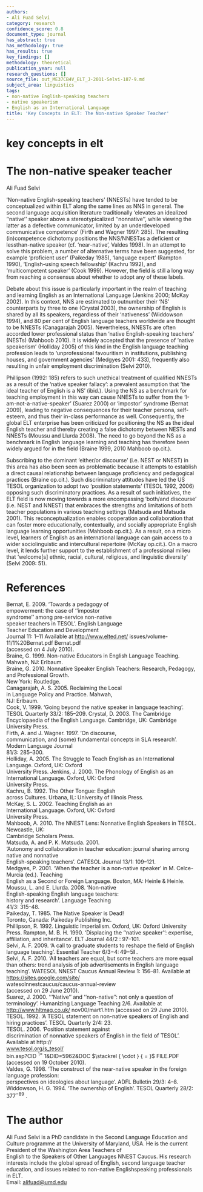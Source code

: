 ```yaml
---
authors:
- Ali Fuad Selvi
category: research
confidence_score: 0.8
document_type: journal
has_abstract: true
has_methodology: true
has_results: true
key_findings: []
methodology: theoretical
publication_year: null
research_questions: []
source_file: out_ME37CB4V_ELT_J-2011-Selvi-187-9.md
subject_area: linguistics
tags:
- non-native English-speaking teachers
- native speakerism
- English as an International Language
title: 'Key Concepts in ELT: The Non-native Speaker Teacher'
---
```


# key concepts in elt

# The non-native speaker teacher

Ali Fuad Selvi

‘Non-native English-speaking teachers’ (NNESTs) have tended to be conceptualized within ELT along the same lines as NNS in general. The second language acquisition literature traditionally ‘elevates an idealized ‘‘native’’ speaker above a stereotypicalized ‘‘nonnative’’, while viewing the latter as a defective communicator, limited by an underdeveloped communicative competence’ (Firth and Wagner 1997: 285). The resulting (in)competence dichotomy positions the NNS/NNESTas a deficient or lessthan-native speaker (cf. ‘near-native’, Valdes 1998). In an attempt to solve this problem, a number of alternative terms have been suggested, for example ‘proficient user’ (Paikeday 1985), ‘language expert’ (Rampton 1990), ‘English-using speech fellowship’ (Kachru 1992), and ‘multicompetent speaker’ (Cook 1999). However, the field is still a long way from reaching a consensus about whether to adopt any of these labels.

Debate about this issue is particularly important in the realm of teaching and learning English as an International Language (Jenkins 2000; McKay 2002). In this context, NNS are estimated to outnumber their ‘NS’ counterparts by three to one (Crystal 2003), the ownership of English is shared by all its speakers, regardless of their ‘nativeness’ (Widdowson 1994), and 80 per cent of English language teachers worldwide are thought to be NNESTs (Canagarajah 2005). Nevertheless, NNESTs are often accorded lower professional status than ‘native English-speaking teachers’ (NESTs) (Mahboob 2010). It is widely accepted that the presence of ‘native speakerism’ (Holliday 2005) of this kind in the English language teaching profession leads to ‘unprofessional favouritism in institutions, publishing houses, and government agencies’ (Medgyes 2001: 433), frequently also resulting in unfair employment discrimination (Selvi 2010).

Phillipson (1992: 185) refers to such unethical treatment of qualified NNESTs as a result of the ‘native speaker fallacy’: a prevalent assumption that ‘the ideal teacher of English is a NS’ (ibid.). Using the NS as a benchmark for teaching employment in this way can cause NNESTs to suffer from the ‘I-am-not-a-native-speaker’ (Suarez 2000) or ‘impostor’ syndrome (Bernat 2009), leading to negative consequences for their teacher persona, self-esteem, and thus their in-class performance as well. Consequently, the global ELT enterprise has been criticized for positioning the NS as the ideal English teacher and thereby creating a false dichotomy between NESTs and NNESTs (Moussu and Llurda 2008). The need to go beyond the NS as a benchmark in English language learning and teaching has therefore been widely argued for in the field (Braine 1999, 2010 Mahboob op.cit.).

Subscribing to the dominant ‘either/or discourse’ (i.e. NEST or NNEST) in this area has also been seen as problematic because it attempts to establish a direct causal relationship between language proficiency and pedagogical practices (Braine op.cit.). Such discriminatory attitudes have led the US TESOL organization to adopt two ‘position statements’ (TESOL 1992, 2006) opposing such discriminatory practices. As a result of such initiatives, the ELT field is now moving towards a more encompassing ‘both/and discourse’ (i.e. NEST and NNEST) that embraces the strengths and limitations of both teacher populations in various teaching settings (Matsuda and Matsuda 2001). This reconceptualization enables cooperation and collaboration that can foster more educationally, contextually, and socially appropriate English language learning opportunities (Mahboob op.cit.). As a result, on a micro level, learners of English as an international language can gain access to a wider sociolinguistic and intercultural repertoire (McKay op.cit.). On a macro level, it lends further support to the establishment of a professional milieu that ‘welcome[s] ethnic, racial, cultural, religious, and linguistic diversity’ (Selvi 2009: 51).

# References

Bernat, E. 2009. ‘Towards a pedagogy of   
empowerment: the case of ‘‘impostor   
syndrome’’ among pre-service non-native   
speaker teachers in TESOL’. English Language   
Teacher Education and Development   
Journal 11: 1–11 Available at http://www.elted.net/ issues/volume-11/1%20Bernat.pdf Bernat.pdf   
(accessed on 4 July 2010).   
Braine, G. 1999. Non-native Educators in English Language Teaching. Mahwah, NJ: Erlbaum.   
Braine, G. 2010. Nonnative Speaker English Teachers: Research, Pedagogy, and Professional Growth.   
New York: Routledge.   
Canagarajah, A. S. 2005. Reclaiming the Local   
in Language Policy and Practice. Mahwah,   
NJ: Erlbaum.   
Cook, V. 1999. ‘Going beyond the native speaker in language teaching’. TESOL Quarterly 33/2: 185–209. Crystal, D. 2003. The Cambridge Encyclopaedia of the English Language. Cambridge, UK: Cambridge University Press.   
Firth, A. and J. Wagner. 1997. ‘On discourse,   
communication, and (some) fundamental concepts in SLA research’. Modern Language Journal   
81/3: 285–300.   
Holliday, A. 2005. The Struggle to Teach English as an International Language. Oxford, UK: Oxford   
University Press. Jenkins, J. 2000. The Phonology of English as an International Language. Oxford, UK: Oxford   
University Press.   
Kachru, B. 1992. The Other Tongue: English   
across Cultures. Urbana, IL: University of Illinois Press.   
McKay, S. L. 2002. Teaching English as an   
International Language. Oxford, UK: Oxford   
University Press.   
Mahboob, A. 2010. The NNEST Lens: Nonnative English Speakers in TESOL. Newcastle, UK:   
Cambridge Scholars Press.   
Matsuda, A. and P. K. Matsuda. 2001.   
‘Autonomy and collaboration in teacher education: journal sharing among native and nonnative   
English-speaking teachers’. CATESOL Journal 13/1: 109–121.   
Medgyes, P. 2001. ‘When the teacher is a non-native speaker’ in M. Celce-Murcia (ed.). Teaching   
English as a Second or Foreign Language. Boston, MA: Heinle & Heinle.   
Moussu, L. and E. Llurda. 2008. ‘Non-native   
English-speaking English language teachers:   
history and research’. Language Teaching   
41/3: 315–48.   
Paikeday, T. 1985. The Native Speaker is Dead!   
Toronto, Canada: Paikeday Publishing Inc.   
Phillipson, R. 1992. Linguistic Imperialism. Oxford, UK: Oxford University Press. Rampton, M. B. H. 1990. ‘Displacing the ‘‘native speaker’’: expertise, affiliation, and inheritance’. ELT Journal $4 4 / 2$ : 97–101.   
Selvi, A. F. 2009. ‘A call to graduate students to reshape the field of English language teaching’. Essential Teacher $6 / 3 { \mathrm { - } } 4 \colon 4 9 { \mathrm { - } } 5 \mathbf { I }$ .   
Selvi, A. F. 2010. ‘All teachers are equal, but some teachers are more equal than others: trend analysis of job advertisements in English language teaching’. WATESOL NNEST Caucus Annual Review 1: 156–81. Available at https://sites.google.com/site/   
watesolnnestcaucus/caucus-annual-review   
(accessed on 29 June 2010).   
Suarez, J. 2000. ‘‘‘Native’’ and ‘‘non-native’’: not only a question of terminology’. Humanizing Language Teaching 2/6. Available at http://www.hltmag.co.uk/ nov00/mart1.htm (accessed on 29 June 2010). TESOL. 1992. ‘A TESOL statement on non-native speakers of English and hiring practices’. TESOL Quarterly 2/4: 23.   
TESOL. 2006. ‘Position statement against   
discrimination of nonnative speakers of English in the field of TESOL’. Available at http://   
www.tesol.org/s_tesol/   
bin.asp?CID $^ { 1 = }$ 1&DID=5962&DOC $\stackrel { \cdot } { = }$ FILE.PDF (accessed on 19 October 2010).   
Valdes, G. 1998. ‘The construct of the near-native speaker in the foreign language profession:   
perspectives on ideologies about language’. ADFL Bulletin 29/3: 4–8.   
Widdowson, H. G. 1994. ‘The ownership of English’. TESOL Quarterly $2 8 / 2 \colon 3 7 7 ^ { - 8 9 }$ .

# The author

Ali Fuad Selvi is a PhD candidate in the Second Language Education and Culture programme at the University of Maryland, USA. He is the current President of the Washington Area Teachers of   
English to the Speakers of Other Languages NNEST Caucus. His research interests include the global spread of English, second language teacher   
education, and issues related to non-native Englishspeaking professionals in ELT.   
Email: alifuad@umd.edu